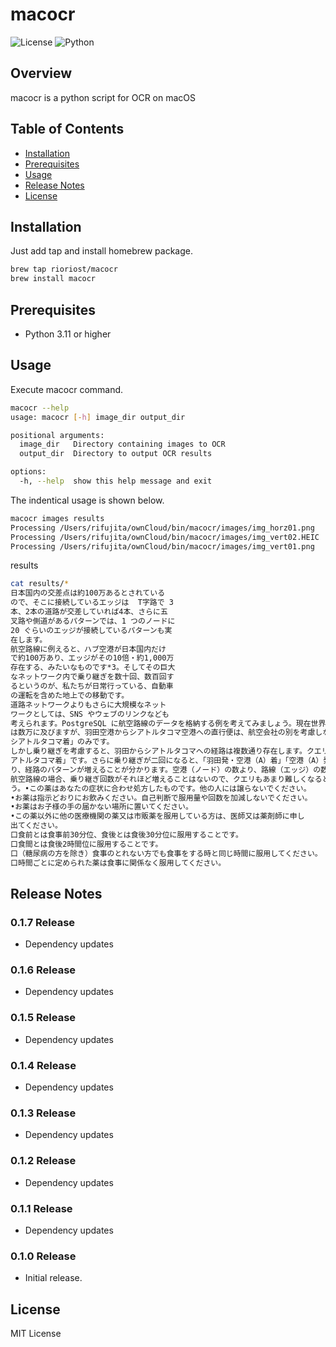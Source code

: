 # macocr

![License](https://img.shields.io/badge/license-MIT-blue.svg)
![Python](https://img.shields.io/badge/Python-3.11%2B-blue)

## Overview

macocr is a python script for OCR on macOS

## Table of Contents

- [Installation](#installation)
- [Prerequisites](#prerequisites)
- [Usage](#usage)
- [Release Notes](#release-notes)
- [License](#license)

## Installation

Just add tap and install homebrew package.

```bash
brew tap rioriost/macocr
brew install macocr
```

## Prerequisites

- Python 3.11 or higher

## Usage

Execute macocr command.

```bash
macocr --help
usage: macocr [-h] image_dir output_dir

positional arguments:
  image_dir   Directory containing images to OCR
  output_dir  Directory to output OCR results

options:
  -h, --help  show this help message and exit
```

The indentical usage is shown below.

```bash
macocr images results
Processing /Users/rifujita/ownCloud/bin/macocr/images/img_horz01.png
Processing /Users/rifujita/ownCloud/bin/macocr/images/img_vert02.HEIC
Processing /Users/rifujita/ownCloud/bin/macocr/images/img_vert01.png
```

results

```bash
cat results/*
日本国内の交差点は約100万あるとされている
ので、そこに接続しているエッジは  T字路で 3
本、2本の道路が交差していれば4本、さらに五
叉路や側道があるパターンでは、1 つのノードに
20 ぐらいのエッジが接続しているパターンも実
在します。
航空路線に例えると、ハブ空港が日本国内だけ
で約100万あり、エッジがその10倍・約1,000万
存在する、みたいなものです*3。そしてその巨大
なネットワーク内で乗り継ぎを数十回、数百回す
るというのが、私たちが日常行っている、自動車
の運転を含めた地上での移動です。
道路ネットワークよりもさらに大規模なネット
ワークとしては、SNS やウェブのリンクなども
考えられます。PostgreSQL に航空路線のデータを格納する例を考えてみましょう。現在世界には約三千五百の空港があり、それらの空港を結ぶ航空路線
は数万に及びますが、羽田空港からシアトルタコマ空港への直行便は、航空会社の別を考慮しなければ一路線しかありません。条件は「羽田発
シアトルタコマ着」のみです。
しかし乗り継ぎを考慮すると、羽田からシアトルタコマへの経路は複数通り存在します。クエリの条件は「羽田発・空港（A）着」「空港（A）発シ
アトルタコマ着」です。さらに乗り継ぎが二回になると、「羽田発・空港（A）着」「空港（A）発-空港（B）着」「空港（B）着・シアトルタコマ着」とな
り、経路のパターンが増えることが分かります。空港（ノード）の数より、路線（エッジ）の数がかなり多くなるのはこういう理由です。
航空路線の場合、乗り継ぎ回数がそれほど増えることはないので、クエリもあまり難しくなるとは考えにくく、SQL で十分対応できるでしょ
う。•この薬はあなたの症状に合わせ処方したものです。他の人には譲らないでください。
•お薬は指示どおりにお飲みください。自己判断で服用量や回数を加減しないでください。
•お薬はお子様の手の届かない場所に置いてください。
•この薬以外に他の医療機関の薬又は市販薬を服用している方は、医師又は薬剤師に申し
出てください。
口食前とは食事前30分位、食後とは食後30分位に服用することです。
口食間とは食後2時間位に服用することです。
口（糖尿病の方を除き）食事のとれない方でも食事をする時と同じ時間に服用してください。
口時間ごとに定められた薬は食事に関係なく服用してください。
```

## Release Notes

### 0.1.7 Release
* Dependency updates

### 0.1.6 Release
* Dependency updates

### 0.1.5 Release
* Dependency updates

### 0.1.4 Release
* Dependency updates

### 0.1.3 Release
* Dependency updates

### 0.1.2 Release
* Dependency updates

### 0.1.1 Release
* Dependency updates

### 0.1.0 Release
* Initial release.

## License
MIT License
